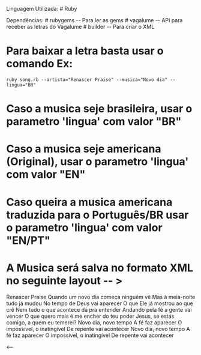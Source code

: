 
Linguagem Utilizada:
      # Ruby

Dependências: 
      # rubygems   -- Para ler as gems
      # vagalume   -- API para receber as letras do Vagalume
      # builder    -- Para criar o XML

# Para baixar a letra basta usar o comando Ex:

    ruby song.rb --artista="Renascer Praise" --musica="Novo dia" --lingua="BR"

# Caso a musica seje brasileira, usar o parametro 'lingua' com valor "BR"
# Caso a musica seje americana (Original), usar o parametro 'lingua' com valor "EN"
# Caso queira a musica americana traduzida para o Português/BR usar o parametro 'lingua' com valor "EN/PT"

# A Musica será salva no formato XML no seguinte layout -- >

<?xml version="1.0" encoding="UTF-8"?>
<song xmlns="www.adcasteloforte.com.br" version="1.0" createdIn="ADCF" modifiedIn="" modifiedDate="">
  <properties>
    <titles>
      <title>Novo Dia Novo Tempo</title>
    </titles>
    <authors>
      <author>Renascer Praise</author>
    </authors>
  </properties>
  <lyrics>
    <verse name="v0">
      <lines>Quando um novo dia começa ninguém vê
			Mas à meia-noite tudo já mudou
			No tempo de Deus vai aparecer
			O que Ele já mostrou ao que crê</lines>
    </verse>
    <verse name="v1">
      <lines>Nem tudo o que acontece dá pra entender
			Andando pela fé a gente vai vencer
			O que quero mais é me encher do teu poder
			Jesus, se estás comigo, a quem eu temerei?</lines>
    </verse>
    <verse name="v2">
      <lines>Novo dia, novo tempo
			A fé faz aparecer
			O impossível, o inatingível
			De repente vai acontecer</lines>
    </verse>
    <verse name="v3">
      <lines>Novo dia, novo tempo
			A fé faz aparecer
			O impossível, o inatingível
			De repente vai acontecer</lines>
    </verse>
    <verse name="v4">
      <lines/>
    </verse>
  </lyrics>
</song>

<--
